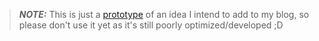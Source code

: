> **_NOTE:_** This is just a [prototype](https://github.com/nogw/react-highlight-typeof/blob/master/screenshots/prototype.jpeg) of an idea I intend to add to my blog, so please don't use it yet as it's still poorly optimized/developed ;D
